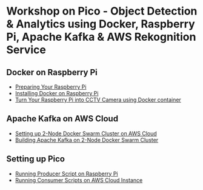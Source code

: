 # Workshop on Pico - Object Detection & Analytics using Docker, Raspberry Pi, Apache Kafka & AWS Rekognition Service

## Docker on Raspberry Pi

- [Preparing Your Raspberry Pi](https://github.com/collabnix/pico/blob/master/workshop/preparing-raspberrypi.md)
- [Installing Docker on Raspberry Pi](https://github.com/collabnix/pico/blob/master/workshop/installing-docker.md)
- [Turn Your Raspberry Pi into CCTV Camera using Docker container](https://github.com/collabnix/pico/blob/master/workshop/turn-your-raspberrypi-into-camera.md)


## Apache Kafka on AWS Cloud

- [Setting up 2-Node Docker Swarm Cluster on AWS Cloud](https://github.com/collabnix/pico/blob/master/workshop/setting-up-docker-swarm-on-aws.md)
- [Building Apache Kafka on 2-Node Docker Swarm Cluster](https://github.com/collabnix/pico/blob/master/workshop/running-kafka-on-swarm-cluster.md)


## Setting up Pico 

- [Running Producer Script on Raspberry Pi]()
- [Running Consumer Scripts on AWS Cloud Instance]()





